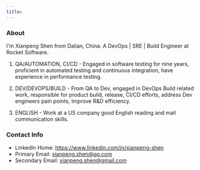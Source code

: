 ```yaml
---
title: 
---
```


### About

I'm Xianpeng Shen from Dalian, China. A DevOps | SRE | Build Engineer at Rocket Software.

1. QA/AUTOMATION, CI/CD - Engaged in software testing for nine years, proficient in automated testing and continuous integration, have experience in performance testing.

2. DEV/DEVOPS/BUILD - From QA to Dev, engaged in DevOps Build related work, responsible for product build, release, CI/CD efforts, address Dev engineers pain points, Improve R&D efficiency.

3. ENGLISH - Work at a US company good English reading and mail communication skills.

### Contact Info

* LinkedIn Home: https://www.linkedin.com/in/xianpeng-shen
* Primary Email: [xianpeng.shen@qq.com](mailto:xianpeng.shen@qq.com)
* Secondary Email: [xianpeng.shen@gmail.com](mailto:xianpeng.shen@gmail.com)
